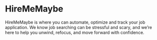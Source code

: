 # HireMeMaybe
HireMeMaybe is where you can automate, optimize and track your job application. We know job searching can be stressful and scary, and we’re here to help you unwind, refocus, and move forward with confidence.
